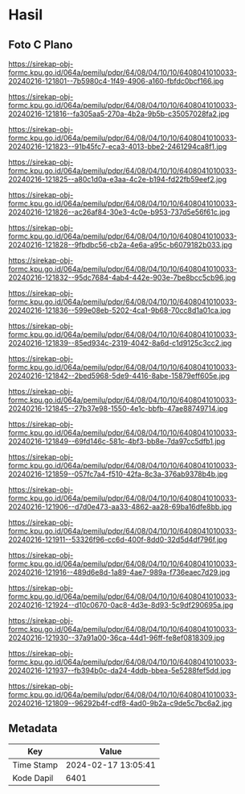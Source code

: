 # Hasil

## Foto C Plano

https://sirekap-obj-formc.kpu.go.id/064a/pemilu/pdpr/64/08/04/10/10/6408041010033-20240216-121801--7b5980c4-1f49-4906-a160-fbfdc0bcf166.jpg

https://sirekap-obj-formc.kpu.go.id/064a/pemilu/pdpr/64/08/04/10/10/6408041010033-20240216-121816--fa305aa5-270a-4b2a-9b5b-c35057028fa2.jpg

https://sirekap-obj-formc.kpu.go.id/064a/pemilu/pdpr/64/08/04/10/10/6408041010033-20240216-121823--91b45fc7-eca3-4013-bbe2-2461294ca8f1.jpg

https://sirekap-obj-formc.kpu.go.id/064a/pemilu/pdpr/64/08/04/10/10/6408041010033-20240216-121825--a80c1d0a-e3aa-4c2e-b194-fd22fb59eef2.jpg

https://sirekap-obj-formc.kpu.go.id/064a/pemilu/pdpr/64/08/04/10/10/6408041010033-20240216-121826--ac26af84-30e3-4c0e-b953-737d5e56f61c.jpg

https://sirekap-obj-formc.kpu.go.id/064a/pemilu/pdpr/64/08/04/10/10/6408041010033-20240216-121828--9fbdbc56-cb2a-4e6a-a95c-b6079182b033.jpg

https://sirekap-obj-formc.kpu.go.id/064a/pemilu/pdpr/64/08/04/10/10/6408041010033-20240216-121832--95dc7684-4ab4-442e-903e-7be8bcc5cb96.jpg

https://sirekap-obj-formc.kpu.go.id/064a/pemilu/pdpr/64/08/04/10/10/6408041010033-20240216-121836--599e08eb-5202-4ca1-9b68-70cc8d1a01ca.jpg

https://sirekap-obj-formc.kpu.go.id/064a/pemilu/pdpr/64/08/04/10/10/6408041010033-20240216-121839--85ed934c-2319-4042-8a6d-c1d9125c3cc2.jpg

https://sirekap-obj-formc.kpu.go.id/064a/pemilu/pdpr/64/08/04/10/10/6408041010033-20240216-121842--2bed5968-5de9-4416-8abe-15879eff605e.jpg

https://sirekap-obj-formc.kpu.go.id/064a/pemilu/pdpr/64/08/04/10/10/6408041010033-20240216-121845--27b37e98-1550-4e1c-bbfb-47ae88749714.jpg

https://sirekap-obj-formc.kpu.go.id/064a/pemilu/pdpr/64/08/04/10/10/6408041010033-20240216-121849--69fd146c-581c-4bf3-bb8e-7da97cc5dfb1.jpg

https://sirekap-obj-formc.kpu.go.id/064a/pemilu/pdpr/64/08/04/10/10/6408041010033-20240216-121859--057fc7a4-f510-42fa-8c3a-376ab9378b4b.jpg

https://sirekap-obj-formc.kpu.go.id/064a/pemilu/pdpr/64/08/04/10/10/6408041010033-20240216-121906--d7d0e473-aa33-4862-aa28-69ba16dfe8bb.jpg

https://sirekap-obj-formc.kpu.go.id/064a/pemilu/pdpr/64/08/04/10/10/6408041010033-20240216-121911--53326f96-cc6d-400f-8dd0-32d5d4df796f.jpg

https://sirekap-obj-formc.kpu.go.id/064a/pemilu/pdpr/64/08/04/10/10/6408041010033-20240216-121916--489d6e8d-1a89-4ae7-989a-f736eaec7d29.jpg

https://sirekap-obj-formc.kpu.go.id/064a/pemilu/pdpr/64/08/04/10/10/6408041010033-20240216-121924--d10c0670-0ac8-4d3e-8d93-5c9df290695a.jpg

https://sirekap-obj-formc.kpu.go.id/064a/pemilu/pdpr/64/08/04/10/10/6408041010033-20240216-121930--37a91a00-36ca-44d1-96ff-fe8ef0818309.jpg

https://sirekap-obj-formc.kpu.go.id/064a/pemilu/pdpr/64/08/04/10/10/6408041010033-20240216-121937--fb394b0c-da24-4ddb-bbea-5e5288fef5dd.jpg

https://sirekap-obj-formc.kpu.go.id/064a/pemilu/pdpr/64/08/04/10/10/6408041010033-20240216-121809--96292b4f-cdf8-4ad0-9b2a-c9de5c7bc6a2.jpg


## Metadata

| Key        | Value               |
| ---------- | ------------------- |
| Time Stamp | 2024-02-17 13:05:41 |
| Kode Dapil | 6401                |



